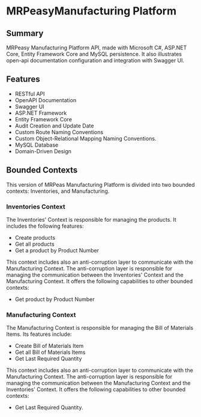 ﻿# MRPeasyManufacturing Platform

## Summary
MRPeasy Manufacturing Platform API,
made with Microsoft C#, ASP.NET Core, Entity Framework Core and MySQL persistence.
It also illustrates open-api documentation configuration and integration with Swagger UI.

## Features
- RESTful API
- OpenAPI Documentation
- Swagger UI
- ASP.NET Framework
- Entity Framework Core
- Audit Creation and Update Date
- Custom Route Naming Conventions
- Custom Object-Relational Mapping Naming Conventions.
- MySQL Database
- Domain-Driven Design

## Bounded Contexts
This version of MRPeas Manufacturing Platform is divided into two bounded contexts: Inventories, and Manufacturing.

### Inventories Context

The Inventories' Context is responsible for managing the products. It includes the following features:

- Create products
- Get all products
- Get a product by Product Number


This context includes also an anti-corruption layer to communicate with the Manufacturing Context.
The anti-corruption layer is responsible
for managing the communication between the Inventories' Context and the Manufacturing Context.
It offers the following capabilities to other bounded contexts:

- Get product by Product Number

### Manufacturing Context

The Manufacturing Context is responsible for managing the Bill of Materials Items.
Its features include:

- Create Bill of Materials Item
- Get all Bill of Materials Items
- Get Last Required Quantity

This context includes also an anti-corruption layer to communicate with the Manufacturing Context.
The anti-corruption layer is responsible
for managing the communication between the Manufacturing Context and the Inventories' Context.
It offers the following capabilities to other bounded contexts:

- Get Last Required Quantity.